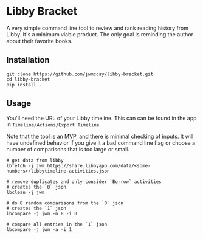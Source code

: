 # Libby Bracket

A very simple command line tool to review and rank reading history from Libby. It's a minimum viable product. The only goal is reminding the author about their favorite books.

## Installation

```shell
git clone https://github.com/jwmccay/libby-bracket.git
cd libby-bracket
pip install .
```

## Usage

You'll need the URL of your Libby timeline. This can can be found in the app in `Timeline/Actions/Export Timeline`.

Note that the tool is an MVP, and there is minimal checking of inputs. It will have undefined behavior if you give it a bad command line flag or choose a number of comparisons that is too large or small.

```shell
# get data from libby
lbfetch -j jwm https://share.libbyapp.com/data/<some-numbers>/libbytimeline-activities.json

# remove duplicates and only consider `Borrow` activities
# creates the `0` json
lbclean -j jwm

# do 8 random comparisons from the `0` json
# creates the `1` json
lbcompare -j jwm -n 8 -i 0

# compare all entries in the `1` json
lbcompare -j jwm -a -i 1
```